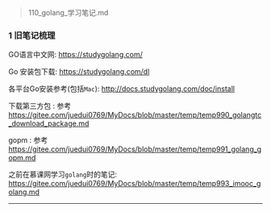 > 110_golang_学习笔记.md

### 1 旧笔记梳理

GO语言中文网: <https://studygolang.com/>

Go 安装包下载: <https://studygolang.com/dl>

各平台Go安装参考(包括`Mac`): <http://docs.studygolang.com/doc/install>

下载第三方包 : 参考 <https://gitee.com/juedui0769/MyDocs/blob/master/temp/temp990_golangtc_download_package.md>

gopm : 参考 <https://gitee.com/juedui0769/MyDocs/blob/master/temp/temp991_golang_gopm.md>

之前在慕课网学习`golang`时的笔记: <https://gitee.com/juedui0769/MyDocs/blob/master/temp/temp993_imooc_golang.md>

-----------------------------


































